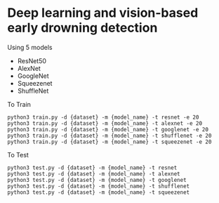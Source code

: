 # Deep learning and vision-based early drowning detection

Using 5 models
*   ResNet50
*   AlexNet
*   GoogleNet
*   Squeezenet
*   ShuffleNet

To Train
```
python3 train.py -d {dataset} -m {model_name} -t resnet -e 20
python3 train.py -d {dataset} -m {model_name} -t alexnet -e 20
python3 train.py -d {dataset} -m {model_name} -t googlenet -e 20
python3 train.py -d {dataset} -m {model_name} -t shufflenet -e 20
python3 train.py -d {dataset} -m {model_name} -t squeezenet -e 20
```

To Test
```
python3 test.py -d {dataset} -m {model_name} -t resnet
python3 test.py -d {dataset} -m {model_name} -t alexnet
python3 test.py -d {dataset} -m {model_name} -t googlenet
python3 test.py -d {dataset} -m {model_name} -t shufflenet
python3 test.py -d {dataset} -m {model_name} -t squeezenet
```
